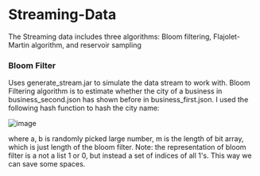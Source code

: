 # Streaming-Data
The Streaming data includes three algorithms: Bloom filtering, Flajolet-Martin algorithm, and reservoir sampling

### Bloom Filter
Uses generate_stream.jar to simulate the data stream to work with.
Bloom Filtering algorithm is to estimate whether the city of a business in business_second.json has shown before in business_first.json.
I used the following hash function to hash the city name:

![image](https://user-images.githubusercontent.com/25105806/115946357-79693900-a475-11eb-806c-ffdcc8a2df24.png)

where a, b is randomly picked large number, m is the length of bit array, which is just length of the bloom filter.
Note: the representation of bloom filter is a not a list 1 or 0, but instead a set of indices of all 1's. This way we can save some spaces.

